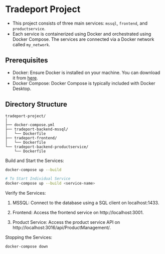 # Tradeport Project

- This project consists of three main services: `mssql`, `frontend`, and `productservice`.
- Each service is containerized using Docker and orchestrated using Docker Compose. The services are connected via a Docker network called `my_network`.

## Prerequisites

- Docker: Ensure Docker is installed on your machine. You can download it from [here](https://www.docker.com/products/docker-desktop).
- Docker Compose: Docker Compose is typically included with Docker Desktop.

## Directory Structure

```
tradeport-project/
│
├── docker-compose.yml
├── tradeport-backend-mssql/
│ 	└── Dockerfile
├── tradeport-frontend/
│ 	└── Dockerfile
└── tradeport-backend-productservice/
	└── Dockerfile
```

Build and Start the Services:

```bash
docker-compose up --build

# To Start Individual Service
docker-compose up --build <service-name>
```

Verify the Services:

1. MSSQL: Connect to the database using a SQL client on localhost:1433.

2. Frontend: Access the frontend service on http://localhost:3001.

3. Product Service: Access the product service API on http://localhost:3016/api/ProductManagement/.

Stopping the Services:

```bash
docker-compose down
```

